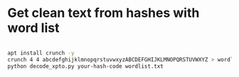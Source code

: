 # Get clean text from hashes with word list

```sh

apt install crunch -y
crunch 4 4 abcdefghijklmnopqrstuvwxyzABCDEFGHIJKLMNOPQRSTUVWXYZ > wordlist_xpto.txt
python decode_xpto.py your-hash-code wordlist.txt

```

